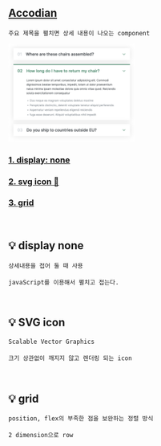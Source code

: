 ## [Accodian](./01-accordion.html)

```
주요 제목을 펼치면 상세 내용이 나오는 component
```

<img src="./accordion.png" width="50%">

<br>

### [1. display: none](#💡-display-none)

### [2. svg icon 👀](https://developer.mozilla.org/ko/docs/Web/SVG)

### [3. grid]()

<br>

<h2 id="none">💡 display none</h2>

```
상세내용을 접어 둘 때 사용

javaScript를 이용해서 펼치고 접는다.
```

<br>

<h2 id="none">💡 SVG icon</h2>

```
Scalable Vector Graphics

크기 상관없이 깨지지 않고 렌더링 되는 icon
```

<br>

<h2 id="none">💡 grid</h2>

```
position, flex의 부족한 점을 보완하는 정렬 방식

2 dimension으로 row
```
